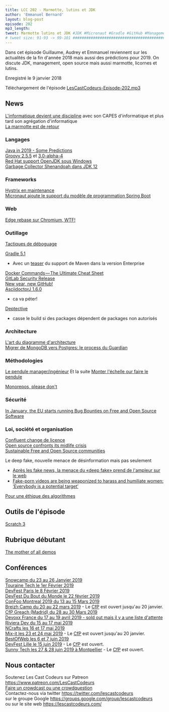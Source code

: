 ```yaml
---
title: LCC 202 - Marmotte, lutins et JDK
author: 'Emmanuel Bernard'
layout: blog-post
episode: 202
mp3_length:
tweet: Marmotte lutins et JDK #JDK #Micronaut #Gradle #GitHub #Management #OpenSource #Scratch
# tweet size: 91-93 -> 99-101 #######################################################################
---
```

Dans cet épisode Guillaume, Audrey et Emmanuel reviennent sur les actualités de la fin d'année 2018 mais aussi des prédictions pour 2019. On discute JDK, management, open source mais aussi marmotte, licornes et lutins.

Enregistré le 9 janvier 2018

Téléchargement de l'épisode [LesCastCodeurs-Episode-202.mp3](https://traffic.libsyn.com/lescastcodeurs/LesCastCodeurs-Episode-202.mp3)

## News

[L'informatique devient une discipline](https://twitter.com/SocInfoFr/status/1082189049039896576) avec son CAPES d'informatique et plus tard son agrégation d'informatique   
[La marmotte est de retour](https://twitter.com/milkaofficiel/status/1082003872514801666)  

### Langages

[Java in 2019 - Some Predictions](https://www.infoq.com/news/2018/12/java-2019-predictions)  
[Groovy 2.5.5](https://blogs.apache.org/groovy/entry/groovy-2-5-5-released) et [3.0-alpha-4](https://twitter.com/paulk_asert/status/1079528761530376193)  
[Red Hat support OpenJDK sous Windows](https://www.theserverside.com/news/252454981/Red-Hats-support-for-OpenJDK-on-Windows-anchors-Java-apps)  
[Garbage Collector Shenandoah dans JDK 12](https://bugs.openjdk.java.net/browse/JDK-8046179)  

### Frameworks

[Hystrix en maintenance](https://github.com/Netflix/Hystrix)  
[Micronaut ajoute le support du modèle de programmation Spring Boot](https://www.infoq.com/news/2018/12/micronaut-for-spring-graalvm)  

### Web

[Edge rebase sur Chromium, WTF!](https://blogs.windows.com/windowsexperience/2018/12/06/microsoft-edge-making-the-web-better-through-more-open-source-collaboration/)  

### Outillage

[Tactiques de déboguage](https://twitter.com/acloudguru/status/1080859143282536448)  

[Gradle 5.1](https://docs.gradle.org/5.1/release-notes.html)

* Avec un [teaser](https://gradle.com/blog/maven/) du support de Maven dans la version Enterprise  

[Docker Commands — The Ultimate Cheat Sheet](https://hackernoon.com/docker-commands-the-ultimate-cheat-sheet-994ac78e2888)  
[GitLab Security Release](https://about.gitlab.com/2018/12/31/security-release-gitlab-11-dot-6-dot-1-released/)  
[New year, new GitHub!](https://blog.github.com/2019-01-07-new-year-new-github/)  
[AsciidoctorJ 1.6.0](https://asciidoctor.org/news/2019/01/02/asciidoctorj-1-6-0-released/)  

* ca va péter!

[Deptective](https://github.com/moditect/deptective)

* casse le build si des packages dépendent de packages non autorisés

### Architecture

[L'art du diagramme d'architecture](https://www.infoq.com/articles/crafting-architectural-diagrams)  
[Migrer de MongoDB vers Postgres: le process du Guardian](https://www.theguardian.com/info/2018/nov/30/bye-bye-mongo-hello-postgres)  

### Méthodologies

[Le pendule manager/ingénieur](https://charity.wtf/2017/05/11/the-engineer-manager-pendulum/)
Et la suite [Monter l'échelle our faire le pendule](https://charity.wtf/2019/01/04/engineering-management-the-pendulum-or-the-ladder/)  

[Monorepos, please don't](https://medium.com/@mattklein123/monorepos-please-dont-e9a279be011b)  

### Sécurité

[In January, the EU starts running Bug Bounties on Free and Open Source Software](https://juliareda.eu/2018/12/eu-fossa-bug-bounties/)  

### Loi, société et organisation

[Confluent change de licence](https://www.confluent.io/blog/license-changes-confluent-platform)  
[Open source confronts its midlife crisis](http://dtrace.org/blogs/bmc/2018/12/14/open-source-confronts-its-midlife-crisis/)  
[Sustainable Free and Open Source communities](https://medium.com/sustainable-free-and-open-source-communities/we-need-sustainable-free-and-open-source-communities-edf92723d619)  

Le deep fake, nouvelle menace de désinformation mais pas seulement

* [Après les fake news, la menace du «deep fake» prend de l'ampleur sur le web](http://www.lefigaro.fr/secteur/high-tech/2019/01/02/32001-20190102ARTFIG00162-apres-les-fake-news-la-menace-du-deep-fake-prend-de-l-ampleur-sur-le-web.php)  
* [Fake-porn videos are being weaponized to harass and humiliate women: ‘Everybody is a potential target’](https://www.washingtonpost.com/technology/2018/12/30/fake-porn-videos-are-being-weaponized-harass-humiliate-women-everybody-is-potential-target/)  

[Pour une éthique des algorithmes](https://www.franceculture.fr/emissions/la-methode-scientifique/cathy-oneil-pour-une-ethique-des-algorithmes#Echobox=1546269611)  

## Outils de l'épisode

[Scratch 3](https://www.evolukid.com/single-post/2018/12/20/Les-9-nouveautes-majeures-de-scratch-3)  

## Rubrique débutant

[The mother of all demos](https://thedemoat50.org/the-demo/)  

## Conférences

[Snowcamp du 23 au 26 Janvier 2019](https://snowcamp.io/fr/)  
[Touraine Tech le 1er Février 2019](https://touraine.tech/)  
[DevFest Paris le 8 Février 2019](https://devfest-paris-2019.firebaseapp.com/)  
[DevFest Du Bout du Monde le 22 février 2019](https://devfest.duboutdumonde.bzh/)  
[ConFoo Montreal 2019 du 13 au 15 Mars 2019](https://confoo.ca/fr)  
[Breizh Camp du 20 au 22 mars 2019](https://www.breizhcamp.org/) - Le [CfP](https://auth.cfp.io/?target=https%3A%2F%2Fbreizhcamp.cfp.io%2F%23%2Fdashboard) est ouvert jusqu'au 20 janvier.  
[CfP Greach (Madrid) du 28 au 30 Mars 2019](https://www.greachconf.com/cfp/)  
[Devoxx France du 17 au 19 avril 2019 - sold out mais il y a une liste d'attente](https://www.devoxx.fr/)  
[Riviera Dev du 15 au 17 mai 2019](http://rivieradev.fr/)  
[NCrafts les 16 et 17 mai 2019](https://ncrafts.io/)  
[Mix-it les 23 et 24 mai 2019](https://mixitconf.org/en/) - Le [CfP](https://sessionize.com/mixit19/) est ouvert jusqu'au 20 janvier.  
[BestOfWeb les 6 et 7 juin 2019](http://bestofweb.paris/)  
[DevFest Lille le 15 juin 2019](https://devfest.gdglille.org/) - Le [CfP](https://conference-hall.io/public/event/6HVEO4aISYO7ctNdOIWx) est ouvert.  
[Sunny Tech les 27 & 28 juin 2019 à Montpellier](https://sunny-tech.io/) - Le [CfP](https://conference-hall.io/public/event/dWsbvnSTdg5v1pxwKhLM) est ouvert.  

## Nous contacter

Soutenez Les Cast Codeurs sur Patreon <https://www.patreon.com/LesCastCodeurs>  
[Faire un crowdcast ou une crowdquestion](https://lescastcodeurs.com/crowdcasting/)  
Contactez-nous via twitter <https://twitter.com/lescastcodeurs>  
sur le groupe Google <https://groups.google.com/group/lescastcodeurs>  
ou sur le site web <https://lescastcodeurs.com/>
